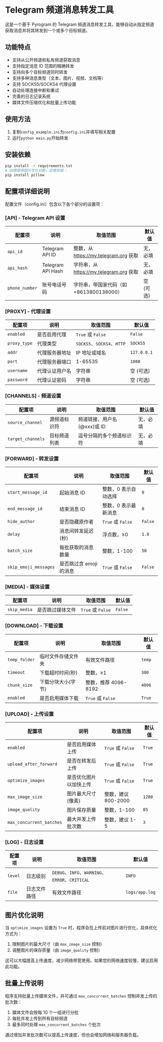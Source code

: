 # Telegram 频道消息转发工具

这是一个基于 Pyrogram 的 Telegram 频道消息转发工具，能够自动从指定频道获取消息并将其转发到一个或多个目标频道。

## 功能特点

- 支持从公开频道和私有频道获取消息
- 支持指定消息 ID 范围的精确转发
- 支持向多个目标频道同时转发
- 支持多种消息类型（文本、图片、视频、文档等）
- 支持 SOCKS5/SOCKS4 代理设置
- 自动处理连接中断和重试
- 完善的日志记录系统
- 媒体文件压缩优化和批量上传功能

## 使用方法

1. 复制`config_example.ini`为`config.ini`并填写相关配置
2. 运行`python main.py`开始转发

## 安装依赖

```bash
pip install -r requirements.txt
# 如需使用图片优化功能，还需安装：
pip install pillow
```

## 配置项详细说明

配置文件（config.ini）包含以下各个部分的设置项：

### [API] - Telegram API 设置

| 配置项         | 说明              | 取值范围                                | 默认值    |
| -------------- | ----------------- | --------------------------------------- | --------- |
| `api_id`       | Telegram API ID   | 整数，从 https://my.telegram.org 获取   | 无，必填  |
| `api_hash`     | Telegram API Hash | 字符串，从 https://my.telegram.org 获取 | 无，必填  |
| `phone_number` | 账号电话号码      | 字符串，带国家代码（如+8613800138000）  | 空 (可选) |

### [PROXY] - 代理设置

| 配置项       | 说明           | 取值范围                   | 默认值      |
| ------------ | -------------- | -------------------------- | ----------- |
| `enabled`    | 是否启用代理   | `True` 或 `False`          | `False`     |
| `proxy_type` | 代理类型       | `SOCKS5`、`SOCKS4`、`HTTP` | `SOCKS5`    |
| `addr`       | 代理服务器地址 | IP 地址或域名              | `127.0.0.1` |
| `port`       | 代理服务器端口 | 1-65535                    | `1080`      |
| `username`   | 代理认证用户名 | 字符串                     | 空 (可选)   |
| `password`   | 代理认证密码   | 字符串                     | 空 (可选)   |

### [CHANNELS] - 频道设置

| 配置项            | 说明         | 取值范围                    | 默认值   |
| ----------------- | ------------ | --------------------------- | -------- |
| `source_channel`  | 源频道标识符 | 频道链接、用户名(@xxx)或 ID | 无，必填 |
| `target_channels` | 目标频道列表 | 逗号分隔的多个频道标识符    | 无，必填 |

### [FORWARD] - 转发设置

| 配置项                | 说明                    | 取值范围             | 默认值  |
| --------------------- | ----------------------- | -------------------- | ------- |
| `start_message_id`    | 起始消息 ID             | 整数，0 表示自动选择 | `0`     |
| `end_message_id`      | 结束消息 ID             | 整数，0 表示最新消息 | `0`     |
| `hide_author`         | 是否隐藏原作者          | `True` 或 `False`    | `False` |
| `delay`               | 消息间转发延迟(秒)      | 浮点数，≥0           | `1.0`   |
| `batch_size`          | 每批获取的消息数量      | 整数，1-100          | `50`    |
| `skip_emoji_messages` | 是否跳过含 emoji 的消息 | `True` 或 `False`    | `False` |

### [MEDIA] - 媒体设置

| 配置项       | 说明             | 取值范围          | 默认值  |
| ------------ | ---------------- | ----------------- | ------- |
| `skip_media` | 是否跳过媒体文件 | `True` 或 `False` | `False` |

### [DOWNLOAD] - 下载设置

| 配置项        | 说明               | 取值范围             | 默认值 |
| ------------- | ------------------ | -------------------- | ------ |
| `temp_folder` | 临时文件存储文件夹 | 有效文件路径         | `temp` |
| `timeout`     | 下载超时时间(秒)   | 整数，≥1             | `300`  |
| `chunk_size`  | 下载分块大小(字节) | 整数，推荐 4096-8192 | `4096` |
| `enabled`     | 是否启用媒体下载   | `True` 或 `False`    | `True` |

### [UPLOAD] - 上传设置

| 配置项                   | 说明                   | 取值范围            | 默认值 |
| ------------------------ | ---------------------- | ------------------- | ------ |
| `enabled`                | 是否启用媒体上传       | `True` 或 `False`   | `True` |
| `upload_after_forward`   | 是否在转发后上传       | `True` 或 `False`   | `True` |
| `optimize_images`        | 是否优化图片以加快上传 | `True` 或 `False`   | `True` |
| `max_image_size`         | 图片最大尺寸(像素)     | 整数，建议 800-2000 | `1280` |
| `image_quality`          | 图片保存质量           | 整数，1-100         | `85`   |
| `max_concurrent_batches` | 最大并发上传批次数     | 整数，建议 1-5      | `3`    |

### [LOG] - 日志设置

| 配置项  | 说明         | 取值范围                                        | 默认值         |
| ------- | ------------ | ----------------------------------------------- | -------------- |
| `level` | 日志级别     | `DEBUG`、`INFO`、`WARNING`、`ERROR`、`CRITICAL` | `INFO`         |
| `file`  | 日志文件路径 | 有效文件路径                                    | `logs/app.log` |

## 图片优化说明

当 `optimize_images` 设置为 `True` 时，程序会在上传前对图片进行优化，具体优化方式为：

1. 限制图片的最大尺寸（由 `max_image_size` 控制）
2. 调整图片的保存质量（由 `image_quality` 控制）

这可以大幅提高上传速度，减少网络带宽使用。如果您的网络速度较慢，建议启用此功能。

## 批量上传说明

程序支持批量上传媒体文件，并可通过 `max_concurrent_batches` 控制并发上传的批次数：

1. 媒体文件会按每 10 个一组进行分批
2. 每批并发上传到所有目标频道
3. 最多同时处理 `max_concurrent_batches` 个批次

通过增加并发批次数可以提高上传速度，但也会增加网络和服务器负载。

